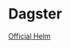 # Dagster

[Official Helm](https://docs.dagster.io/deployment/guides/kubernetes/deploying-with-helm)


